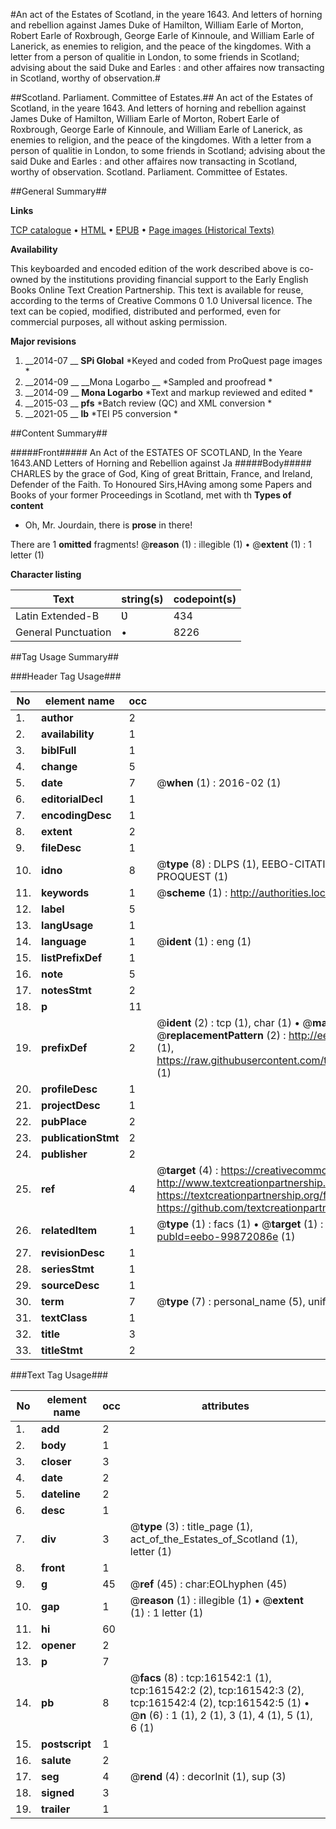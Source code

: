 #An act of the Estates of Scotland, in the yeare 1643. And letters of horning and rebellion against James Duke of Hamilton, William Earle of Morton, Robert Earle of Roxbrough, George Earle of Kinnoule, and William Earle of Lanerick, as enemies to religion, and the peace of the kingdomes. With a letter from a person of qualitie in London, to some friends in Scotland; advising about the said Duke and Earles : and other affaires now transacting in Scotland, worthy of observation.#

##Scotland. Parliament. Committee of Estates.##
An act of the Estates of Scotland, in the yeare 1643. And letters of horning and rebellion against James Duke of Hamilton, William Earle of Morton, Robert Earle of Roxbrough, George Earle of Kinnoule, and William Earle of Lanerick, as enemies to religion, and the peace of the kingdomes. With a letter from a person of qualitie in London, to some friends in Scotland; advising about the said Duke and Earles : and other affaires now transacting in Scotland, worthy of observation.
Scotland. Parliament. Committee of Estates.

##General Summary##

**Links**

[TCP catalogue](http://www.ota.ox.ac.uk/tcp/)  • 
[HTML](http://tei.it.ox.ac.uk/tcp/Texts-HTML/free/A92/A92511.html)  • 
[EPUB](http://tei.it.ox.ac.uk/tcp/Texts-EPUB/free/A92/A92511.epub) • 
[Page images (Historical Texts)](https://historicaltexts.jisc.ac.uk/eebo-99872086e)

**Availability**

This keyboarded and encoded edition of the work described above is co-owned by the
    institutions providing financial support to the Early English Books Online Text Creation
    Partnership. This text is available for reuse, according to the terms of  Creative Commons 0 1.0 Universal
    licence. The text can be copied, modified, distributed and performed, even for commercial
    purposes, all without asking permission.

**Major revisions**

1. __2014-07 __ __SPi Global__ *Keyed and coded from ProQuest page images *
1. __2014-09 __ __Mona Logarbo __ *Sampled and proofread *
1. __2014-09 __ __Mona Logarbo__ *Text and markup reviewed and edited *
1. __2015-03 __ __pfs__ *Batch review (QC) and XML conversion *
1. __2021-05 __ __lb__ *TEI P5 conversion *

##Content Summary##

#####Front#####
An Act of the ESTATES OF SCOTLAND, In the Yeare 1643.AND Letters of Horning and Rebellion against Ja
#####Body#####
CHARLES by the grace of God, King of great Brittain, France, and Ireland, Defender of the Faith. To Honoured Sirs,HAving among some Papers and Books of your former Proceedings in Scotland, met with th
**Types of content**

  * Oh, Mr. Jourdain, there is **prose** in there!

There are 1 **omitted** fragments! 
 @__reason__ (1) : illegible (1)  •  @__extent__ (1) : 1 letter (1)

**Character listing**


|Text|string(s)|codepoint(s)|
|---|---|---|
|Latin Extended-B|Ʋ|434|
|General Punctuation|•|8226|

##Tag Usage Summary##

###Header Tag Usage###

|No|element name|occ|attributes|
|---|---|---|---|
|1.|__author__|2||
|2.|__availability__|1||
|3.|__biblFull__|1||
|4.|__change__|5||
|5.|__date__|7| @__when__ (1) : 2016-02 (1)|
|6.|__editorialDecl__|1||
|7.|__encodingDesc__|1||
|8.|__extent__|2||
|9.|__fileDesc__|1||
|10.|__idno__|8| @__type__ (8) : DLPS (1), EEBO-CITATION (1), VID (1), EEBO-PROQUEST (1), STC (3), PROQUEST (1)|
|11.|__keywords__|1| @__scheme__ (1) : http://authorities.loc.gov/ (1)|
|12.|__label__|5||
|13.|__langUsage__|1||
|14.|__language__|1| @__ident__ (1) : eng (1)|
|15.|__listPrefixDef__|1||
|16.|__note__|5||
|17.|__notesStmt__|2||
|18.|__p__|11||
|19.|__prefixDef__|2| @__ident__ (2) : tcp (1), char (1)  •  @__matchPattern__ (2) : ([0-9\-]+):([0-9IVX]+) (1), (.+) (1)  •  @__replacementPattern__ (2) : http://eebo.chadwyck.com/downloadtiff?vid=$1&page=$2 (1), https://raw.githubusercontent.com/textcreationpartnership/Texts/master/tcpchars.xml#$1 (1)|
|20.|__profileDesc__|1||
|21.|__projectDesc__|1||
|22.|__pubPlace__|2||
|23.|__publicationStmt__|2||
|24.|__publisher__|2||
|25.|__ref__|4| @__target__ (4) : https://creativecommons.org/publicdomain/zero/1.0/ (1), http://www.textcreationpartnership.org/docs/. (1), https://textcreationpartnership.org/faq/#faq05 (1), https://github.com/textcreationpartnership (1)|
|26.|__relatedItem__|1| @__type__ (1) : facs (1)  •  @__target__ (1) : https://data.historicaltexts.jisc.ac.uk/view?pubId=eebo-99872086e (1)|
|27.|__revisionDesc__|1||
|28.|__seriesStmt__|1||
|29.|__sourceDesc__|1||
|30.|__term__|7| @__type__ (7) : personal_name (5), uniform_title (1), geographic_name (1)|
|31.|__textClass__|1||
|32.|__title__|3||
|33.|__titleStmt__|2||


###Text Tag Usage###

|No|element name|occ|attributes|
|---|---|---|---|
|1.|__add__|2||
|2.|__body__|1||
|3.|__closer__|3||
|4.|__date__|2||
|5.|__dateline__|2||
|6.|__desc__|1||
|7.|__div__|3| @__type__ (3) : title_page (1), act_of_the_Estates_of_Scotland (1), letter (1)|
|8.|__front__|1||
|9.|__g__|45| @__ref__ (45) : char:EOLhyphen (45)|
|10.|__gap__|1| @__reason__ (1) : illegible (1)  •  @__extent__ (1) : 1 letter (1)|
|11.|__hi__|60||
|12.|__opener__|2||
|13.|__p__|7||
|14.|__pb__|8| @__facs__ (8) : tcp:161542:1 (1), tcp:161542:2 (2), tcp:161542:3 (2), tcp:161542:4 (2), tcp:161542:5 (1)  •  @__n__ (6) : 1 (1), 2 (1), 3 (1), 4 (1), 5 (1), 6 (1)|
|15.|__postscript__|1||
|16.|__salute__|2||
|17.|__seg__|4| @__rend__ (4) : decorInit (1), sup (3)|
|18.|__signed__|3||
|19.|__trailer__|1||
